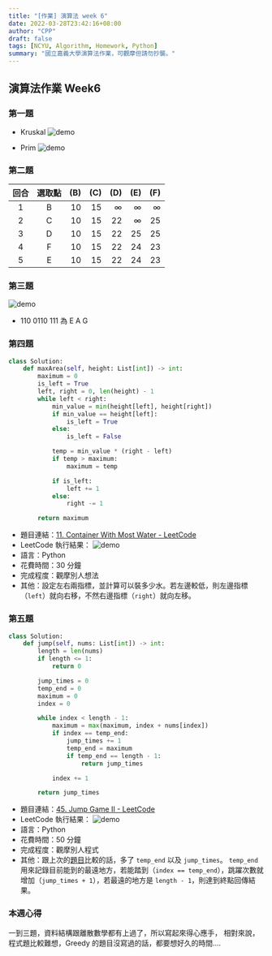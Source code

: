 ```yaml
---
title: "[作業] 演算法 week 6"
date: 2022-03-28T23:42:16+08:00
author: "CPP"
draft: false
tags: [NCYU, Algorithm, Homework, Python]
summary: "國立嘉義大學演算法作業，可觀摩但請勿抄襲。"
---
```


## 演算法作業 Week6

### 第一題
* Kruskal
![demo](/images/kruskal_process.gif)

* Prim
![demo](/images/prim_process.gif)

### 第二題
回合  | 選取點 | (B) | (C) | (D) | (E) | (F)
:----:|:-----:|----:|----:|----:|----:|----:|
1     |   B   | 10  |  15 |  ∞  |  ∞  |  ∞  |
2     |   C   | 10  |  15 | 22  |  ∞  | 25  |
3     |   D   | 10  |  15 | 22  | 25  | 25  |
4     |   F   | 10  |  15 | 22  | 24  | 23  |
5     |   E   | 10  |  15 | 22  | 24  | 23  |

### 第三題
![demo](/images/huffman_code_process.gif)

* 110 0110 111 為 E A G

### 第四題
```python
class Solution:
    def maxArea(self, height: List[int]) -> int:
        maximum = 0
        is_left = True
        left, right = 0, len(height) - 1
        while left < right:
            min_value = min(height[left], height[right])
            if min_value == height[left]:
                is_left = True
            else:
                is_left = False

            temp = min_value * (right - left)
            if temp > maximum:
                maximum = temp

            if is_left:
                left += 1
            else:
                right -= 1

        return maximum
```

* 題目連結：[11. Container With Most Water - LeetCode](https://leetcode.com/problems/container-with-most-water/)
* LeetCode 執行結果： ![demo](/images/leetcode_11_result.png)
* 語言：Python
* 花費時間：30 分鐘
* 完成程度：觀摩別人想法
* 其他：設定左右兩指標，並計算可以裝多少水。若左邊較低，則左邊指標（`left`）就向右移，不然右邊指標（`right`）就向左移。

### 第五題
```python
class Solution:
    def jump(self, nums: List[int]) -> int:
        length = len(nums)
        if length <= 1:
            return 0

        jump_times = 0
        temp_end = 0
        maximum = 0
        index = 0

        while index < length - 1:
            maximum = max(maximum, index + nums[index])
            if index == temp_end:
                jump_times += 1
                temp_end = maximum
                if temp_end == length - 1:
                    return jump_times

            index += 1

        return jump_times
```

* 題目連結：[45. Jump Game II - LeetCode](https://leetcode.com/problems/jump-game-ii/)
* LeetCode 執行結果： ![demo](/images/leetcode_45_result.png)
* 語言：Python
* 花費時間：50 分鐘
* 完成程度：觀摩別人程式
* 其他：跟上次的[題目](../2022-03-20-ncyu-algorithm-week5/#第五題)比較的話，多了 `temp_end` 以及 `jump_times`。
`temp_end` 用來記錄目前能到的最遠地方，若能踏到（`index == temp_end`），跳躍次數就增加（`jump_times + 1`），若最遠的地方是 `length - 1`，則達到終點回傳結果。

### 本週心得
一到三題，資料結構跟離散數學都有上過了，所以寫起來得心應手，
相對來說，程式題比較難想，Greedy 的題目沒寫過的話，都要想好久的時間....
